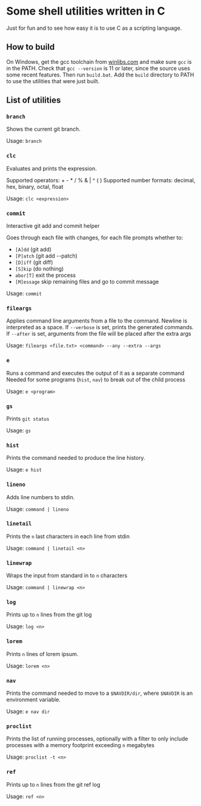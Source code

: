 # Some shell utilities written in C

Just for fun and to see how easy it is to use C as a scripting language.

## How to build

On Windows, get the gcc toolchain from [winlibs.com][winlibs.com] and make sure `gcc` is in the PATH.
Check that `gcc --version` is 11 or later, since the source uses some recent features.
Then run `build.bat`.
Add the `build` directory to PATH to use the utilities that were just built.

## List of utilities

### `branch`

Shows the current git branch.

Usage: `branch`

### `clc`

Evaluates and prints the expression.

Supported operators: + - * / % & | ^ ( )
Supported number formats: decimal, hex, binary, octal, float

Usage: `clc <expression>`

### `commit`

Interactive git add and commit helper

Goes through each file with changes, for each file prompts whether to:

* `[A]dd` (git add)
* `[P]atch` (git add --patch)
* `[D]iff` (git diff)
* `[S]kip` (do nothing)
* `abor[T]` exit the process
* `[M]essage` skip remaining files and go to commit message

Usage: `commit`

### `fileargs`

Applies command line arguments from a file to the command.
Newline is interpreted as a space.
If `--verbose` is set, prints the generated commands.
If `--after` is set, arguments from the file will be placed after the extra args

Usage: `fileargs <file.txt> <command> --any --extra --args`

### `e`

Runs a command and executes the output of it as a separate command
Needed for some programs (`hist`, `nav`) to break out of the child process

Usage: `e <program>`

### `gs`

Prints `git status`

Usage: `gs`

### `hist`

Prints the command needed to produce the line history.

Usage: `e hist`

### `lineno`

Adds line numbers to stdin.

Usage: `command | lineno`

### `linetail`

Prints the `n` last characters in each line from stdin

Usage: `command | linetail <n>`

### `linewrap`

Wraps the input from standard in to `n` characters

Usage: `command | linewrap <n>`

### `log`

Prints up to `n` lines from the git log

Usage: `log <n>`

### `lorem`

Prints `n` lines of lorem ipsum.

Usage: `lorem <n>`

### `nav`

Prints the command needed to move to a `$NAVDIR/dir`,
where `$NAVDIR` is an environment variable.

Usage: `e nav dir`

### `proclist`

Prints the list of running processes, optionally with a filter
to only include processes with a memory footprint exceeding `n` megabytes

Usage: `proclist -t <n>`

### `ref`

Prints up to `n` lines from the git ref log

Usage: `ref <n>`


[winlibs.com]: https://winlibs.com/
